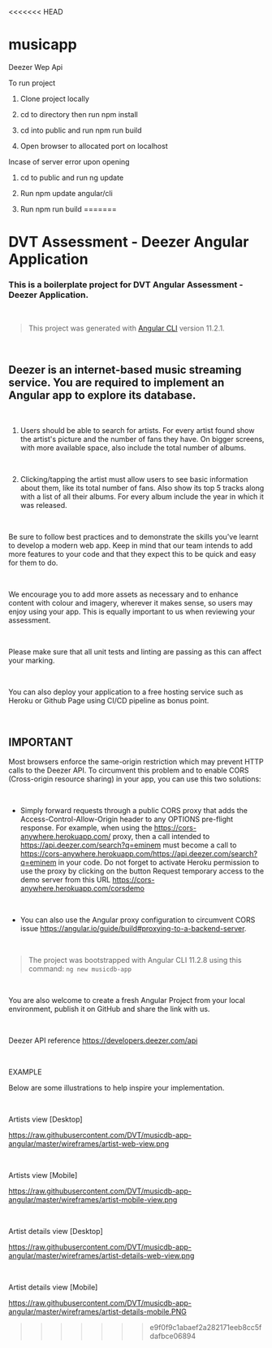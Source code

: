 <<<<<<< HEAD
# musicapp
Deezer Wep Api

To run project

1. Clone project locally

2. cd to directory then run npm install

3. cd into public and run npm run build

4. Open browser to allocated port on localhost

Incase of server error upon opening

1. cd to public and run ng update

2. Run npm update angular/cli

3. Run npm run build
=======
# DVT Assessment - Deezer Angular Application

### This is a boilerplate project for DVT Angular Assessment - Deezer Application. 
<br/>

> This project was generated with [Angular CLI](https://github.com/angular/angular-cli) version 11.2.1.

<br/>

## Deezer is an internet-based music streaming service.  You are required to implement an Angular app to explore its database.

<br />

1.  Users should be able to search for artists.  For every artist found show the artist's picture and the number of fans they have.  On bigger screens, with more available space, also include the total number of albums.

<br />

2.  Clicking/tapping the artist must allow users to see basic information about them, like its total number of fans.  Also show its top 5 tracks along with a list of all their albums.  For every album include the year in which it was released.

<br />

Be sure to follow best practices and to demonstrate the skills you've learnt to develop a modern web app.  Keep in mind that our team intends to add more features to your code and that they expect this to be quick and easy for them to do.

<br />

We encourage you to add more assets as necessary and to enhance content with colour and imagery, wherever it makes sense, so users may enjoy using your app. This is equally important to us when reviewing your assessment.
 
<br />

Please make sure that all unit tests and linting are passing as this can affect your marking.

<br />

You can also deploy your application to a free hosting service such as Heroku or Github Page using CI/CD pipeline as bonus point.

<br />

## IMPORTANT

Most browsers enforce the same-origin restriction which may prevent HTTP calls to the Deezer API.  To circumvent this problem and to enable CORS (Cross-origin resource sharing) in your app, you can use this two solutions:

<br />

- Simply forward requests through a public CORS proxy that adds the Access-Control-Allow-Origin header to any OPTIONS pre-flight response.  For example, when using the https://cors-anywhere.herokuapp.com/ proxy, then a call intended to https://api.deezer.com/search?q=eminem must become a call to https://cors-anywhere.herokuapp.com/https://api.deezer.com/search?q=eminem in your code. 
Do not forget to activate Heroku permission to use the proxy by clicking on the button Request temporary access to the demo server from this URL https://cors-anywhere.herokuapp.com/corsdemo

<br />

- You can also use the Angular proxy configuration to circumvent CORS issue https://angular.io/guide/build#proxying-to-a-backend-server.

<br /> 

> The project was bootstrapped with Angular CLI 11.2.8 using this command: `ng new musicdb-app`
 
<br />

You are also welcome to create a fresh Angular Project from your local environment, publish it on GitHub and share the link with us.

<br />

Deezer API reference
https://developers.deezer.com/api

<br />

EXAMPLE

Below are some illustrations to help inspire your implementation.

<br />

Artists view [Desktop]

https://raw.githubusercontent.com/DVT/musicdb-app-angular/master/wireframes/artist-web-view.png

<br />

Artists view [Mobile]

https://raw.githubusercontent.com/DVT/musicdb-app-angular/master/wireframes/artist-mobile-view.png

<br />


Artist details view [Desktop]

https://raw.githubusercontent.com/DVT/musicdb-app-angular/master/wireframes/artist-details-web-view.png

<br />

Artist details view [Mobile]

https://raw.githubusercontent.com/DVT/musicdb-app-angular/master/wireframes/artist-details-mobile.PNG
>>>>>>> e9f0f9c1abaef2a282171eeb8cc5fdafbce06894
